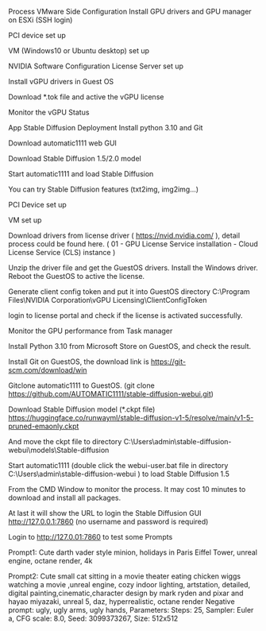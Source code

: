 Process
VMware Side Configuration
Install GPU drivers and GPU manager on ESXi (SSH login)

PCI device set up

VM (Windows10 or Ubuntu desktop) set up

NVIDIA Software Configuration
License Server set up

Install vGPU drivers in Guest OS

Download *.tok file and active the vGPU license

Monitor the vGPU Status

App Stable Diffusion Deployment
Install python 3.10 and Git

Download automatic1111 web GUI

Download Stable Diffusion 1.5/2.0 model

Start automatic1111 and load Stable Diffusion

You can try Stable Diffusion features (txt2img, img2img...)



PCI Device  set up

 

VM set up



Download drivers from license driver ( https://nvid.nvidia.com/ ), detail process could be found here. ( 01 - GPU License Service installation - Cloud License Service (CLS) instance )



Unzip the driver file and get the GuestOS drivers. Install the Windows driver. Reboot the GuestOS to active the license.





Generate client config token and put it into GuestOS directory C:\Program Files\NVIDIA Corporation\vGPU Licensing\ClientConfigToken

  

login to license portal and check if the license is activated successfully.



Monitor the GPU performance from Task manager



Install Python 3.10 from Microsoft Store on GuestOS, and check the result.

 

Install Git on GuestOS, the download link is  https://git-scm.com/download/win 



Gitclone automatic1111 to GuestOS. (git clone https://github.com/AUTOMATIC1111/stable-diffusion-webui.git)


Download Stable Diffusion model (*.ckpt file) https://huggingface.co/runwayml/stable-diffusion-v1-5/resolve/main/v1-5-pruned-emaonly.ckpt

And move the ckpt file to directory C:\Users\admin\stable-diffusion-webui\models\Stable-diffusion



Start automatic1111 (double click the webui-user.bat file in directory C:\Users\admin\stable-diffusion-webui ) to load Stable Diffusion 1.5



From the CMD Window to monitor the process. It may cost 10 minutes to download and install all packages.

At last it will show the URL to login the Stable Diffusion GUI http://127.0.0.1:7860 (no username and password is required)

 

Login to http://127.0.01:7860 to test some Prompts

Prompt1:  Cute darth vader style minion, holidays in Paris Eiffel Tower, unreal engine, octane render, 4k



Prompt2: Cute small cat sitting in a movie theater eating chicken wiggs watching a movie ,unreal engine, cozy indoor lighting, artstation, detailed, digital painting,cinematic,character design by mark ryden and pixar and hayao miyazaki, unreal 5, daz, hyperrealistic, octane render
Negative prompt: ugly, ugly arms, ugly hands,
Parameters: Steps: 25, Sampler: Euler a, CFG scale: 8.0, Seed: 3099373267, Size: 512x512




